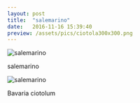 ```yaml
---
layout: post
title:  "salemarino"
date:   2016-11-16 15:39:40
preview: /assets/pics/ciotola300x300.png
---
```


![salemarino](/assets/pics/salemarino800x600.png)

salemarino

![salemarino](/assets/pics/salemarino800x600.png)

Bavaria ciotolum
